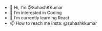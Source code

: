 - 👋 Hi, I’m @SuhashKKumar
- 👀 I’m interested in Coding
- 🌱 I’m currently learning React
- 📫 How to reach me insta: @suhashkkumar

<!---
SuhashSai/SuhashSai is a ✨ special ✨ repository because its `README.md` (this file) appears on your GitHub profile.
You can click the Preview link to take a look at your changes.
--->
